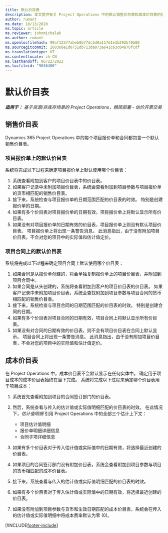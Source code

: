 ```yaml
---
title: 默认价目表
description: 本文提供有关 Project Operations 中的默认销售价目表和成本价目表的信息。
author: rumant
ms.date: 10/13/2020
ms.topic: article
ms.reviewer: johnmichalak
ms.author: rumant
ms.openlocfilehash: 99af12577abeb0b77dc5d8a117d1e3b292bf0b80
ms.sourcegitcommit: 260368e1d0751db713da073a641c63c04876fcdf
ms.translationtype: HT
ms.contentlocale: zh-CN
ms.lasthandoff: 06/22/2022
ms.locfileid: "9036400"
---
```

# <a name="default-price-lists"></a>默认价目表

_**适用于：** 基于资源/非库存场景的 Project Operations，精简部署 - 估价开票交易_

## <a name="sales-price-lists"></a>销售价目表

Dynamics 365 Project Operations 中的每个项目报价单和合同都包含一个默认销售价目表。 

### <a name="price-list-default-on-project-quotes"></a>项目报价单上的默认价目表
系统将完成以下过程来确定项目报价单上默认使用哪个价目表：

1. 系统查看附加到客户的项目价目表中的价目表。 
2. 如果客户记录中未附加项目价目表，系统会查看附加到项目参数与项目报价单的货币相匹配的销售价目表。
3. 接下来，系统检查与项目报价单的日期范围匹配的价目表的时效。 特别是创建报价单的日期。
4. 如果有多个价目表对项目报价单的日期有效，项目报价单上将默认显示所有价目表。
5. 如果没有对项目报价单的日期有效的价目表，项目报价单上则没有默认项目价目表。 项目报价单上将出现一条警告消息。 此消息指出，由于没有附加项目价目表，不会对您的项目中的实际值和估计值定价。

### <a name="price-list-default-on-project-contracts"></a>项目合同上的默认价目表 
系统将完成以下过程来确定项目合同上默认使用哪个价目表：

1. 如果合同是从报价单创建的，将会单独复制报价单上的项目价目表，并附加到项目合同中。
2. 如果合同是从头创建的，系统将查看附加到客户的项目价目表的价目表。 如果客户记录中未附加项目价目表，系统会查找附加到项目参数与项目合同的货币相匹配的销售价目表。
4. 接下来，系统检查与项目合同的日期范围匹配的价目表的时效。 特别是创建合同的日期。
5. 如果有多个价目表对项目合同的日期有效，项目合同上将默认显示所有价目表。
6. 如果没有对合同的日期有效的价目表，则不会有项目价目表在合同上默认显示。 项目合同上将出现一条警告消息。 此消息指出，由于没有附加项目价目表，不会对您的项目中的实际值和估计值定价。

## <a name="cost-price-lists"></a>成本价目表

在 Project Operations 中，成本价目表不会默认显示在任何实体中。 确定用于项目成本的成本价目表始终在当下完成。 系统将完成以下过程来确定哪个价目表用于项目成本：

1. 系统首先查看附加到项目的合同签订部门的价目表。
2. 然后，系统查看与传入的估计值或实际值明细匹配的价目表的时效。 在此情况下，*估计值明细* 引用 Project Operations 中的全部三个估计上下文：

    - 项目估计值明细
    - 报价单明细详细信息
    - 合同子项详细信息
  
3. 如果有多个价目表对于传入估计值或实际值中的日期有效，将选择最近创建的价目表。
4. 如果项目的合同签订部门没有附加价目表，系统会查看附加到项目参数与项目的货币相匹配的成本价目表。
5. 接下来，系统查看与传入的估计值或实际值明细匹配的价目表的时效。 
6. 如果有多个价目表对于传入估计值或实际值中的日期有效，将选择最近创建的价目表。
7. 如果没有附加到项目参数与货币和生效日期匹配的成本价目表，系统会在传入的估计值或实际值明细中将成本费率默认为零 (0)。


[!INCLUDE[footer-include](../includes/footer-banner.md)]
